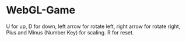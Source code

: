 # WebGL-Game
U for up, D for down, left arrow for rotate left, right arrow for rotate right, Plus and Minus (Number Key) for scaling. R for reset.
